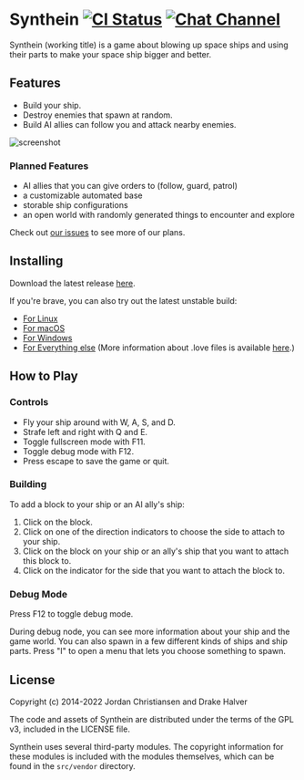 # Synthein [![CI Status](https://drone.webgears.k.vu/api/badges/synthein/synthein/status.svg?branch=master)](https://drone.webgears.k.vu/synthein/synthein) [![Chat Channel](https://img.shields.io/badge/telegram-chat-lightgrey.svg)](https://t.me/synthein)

Synthein (working title) is a game about blowing up space ships and using their
parts to make your space ship bigger and better.

## Features

*  Build your ship.
*  Destroy enemies that spawn at random.
*  Build AI allies can follow you and attack nearby enemies.

![screenshot](http://i.imgur.com/b2QnY5A.png)

### Planned Features

* AI allies that you can give orders to (follow, guard, patrol)
* a customizable automated base
* storable ship configurations
* an open world with randomly generated things to encounter and explore

Check out [our issues](https://github.com/synthein/synthein/issues) to see more of our plans.

## Installing

Download the latest release [here](https://github.com/synthein/synthein/releases/latest).

If you're brave, you can also try out the latest unstable build:

* [For Linux](https://s3-us-west-2.amazonaws.com/synthein-unstable-builds/synthein-unstable.AppImage)
* [For macOS](https://s3-us-west-2.amazonaws.com/synthein-unstable-builds/synthein-unstable-macos.zip)
* [For Windows](https://s3-us-west-2.amazonaws.com/synthein-unstable-builds/synthein-unstable-windows.zip)
* [For Everything else](https://s3-us-west-2.amazonaws.com/synthein-unstable-builds/synthein-unstable.love) (More information about .love files is available [here](https://love2d.org/wiki/L%C3%96VE_Game_File).)

## How to Play

### Controls

* Fly your ship around with W, A, S, and D.
* Strafe left and right with Q and E.
* Toggle fullscreen mode with F11.
* Toggle debug mode with F12.
* Press escape to save the game or quit.

### Building

To add a block to your ship or an AI ally's ship:

 1. Click on the block.
 2. Click on one of the direction indicators to choose the side to attach to your ship.
 3. Click on the block on your ship or an ally's ship that you want to attach this block to.
 4. Click on the indicator for the side that you want to attach the block to.

### Debug Mode

Press F12 to toggle debug mode.

During debug node, you can see more information about your ship and the game
world. You can also spawn in a few different kinds of ships and ship parts.
Press "I" to open a menu that lets you choose something to spawn.

## License

Copyright (c) 2014-2022 Jordan Christiansen and Drake Halver

The code and assets of Synthein are distributed under the terms of the GPL v3,
included in the LICENSE file.

Synthein uses several third-party modules. The copyright information for these
modules is included with the modules themselves, which can be found in the
`src/vendor` directory.
